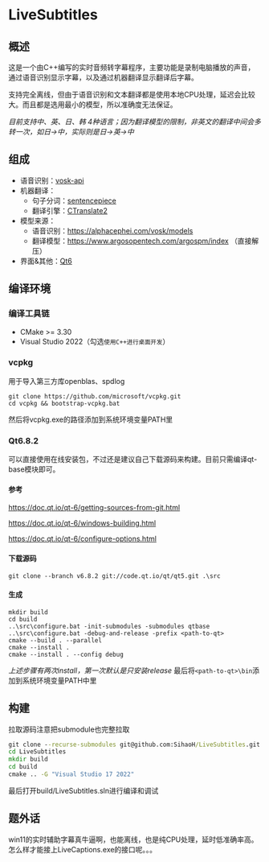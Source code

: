 # LiveSubtitles
## 概述
这是一个由C++编写的实时音频转字幕程序，主要功能是录制电脑播放的声音，通过语音识别显示字幕，以及通过机器翻译显示翻译后字幕。

支持完全离线，但由于语音识别和文本翻译都是使用本地CPU处理，延迟会比较大。而且都是选用最小的模型，所以准确度无法保证。

*目前支持中、英、日、韩 4种语言；因为翻译模型的限制，非英文的翻译中间会多转一次，如日→中，实际则是日→英→中*


## 组成
- 语音识别：[vosk-api](https://github.com/alphacep/vosk-api)
- 机器翻译：
	- 句子分词：[sentencepiece](https://github.com/google/sentencepiece)
	- 翻译引擎：[CTranslate2](https://github.com/OpenNMT/CTranslate2)
- 模型来源：
	- 语音识别：https://alphacephei.com/vosk/models
	- 翻译模型：https://www.argosopentech.com/argospm/index  （直接解压）
- 界面&其他：[Qt6](https://github.com/qt/qt5)


## 编译环境
### 编译工具链
- CMake >= 3.30
- Visual Studio 2022（勾选`使用C++进行桌面开发`）

### vcpkg
用于导入第三方库openblas、spdlog
```
git clone https://github.com/microsoft/vcpkg.git
cd vcpkg && bootstrap-vcpkg.bat
```
然后将vcpkg.exe的路径添加到系统环境变量PATH里

### Qt6.8.2
可以直接使用在线安装包，不过还是建议自己下载源码来构建。目前只需编译qt-base模块即可。

#### 参考
https://doc.qt.io/qt-6/getting-sources-from-git.html

https://doc.qt.io/qt-6/windows-building.html

https://doc.qt.io/qt-6/configure-options.html

#### 下载源码
`git clone --branch v6.8.2 git://code.qt.io/qt/qt5.git .\src`

#### 生成
```
mkdir build
cd build
..\src\configure.bat -init-submodules -submodules qtbase
..\src\configure.bat -debug-and-release -prefix <path-to-qt>
cmake --build . --parallel
cmake --install .
cmake --install . --config debug
```
*上述步骤有两次install，第一次默认是只安装release*
最后将`<path-to-qt>\bin`添加到系统环境变量PATH中里


## 构建
拉取源码注意把submodule也完整拉取
```cmd
git clone --recurse-submodules git@github.com:SihaoH/LiveSubtitles.git
cd LiveSubtitles
mkdir build
cd build
cmake .. -G "Visual Studio 17 2022"
```

最后打开build/LiveSubtitles.sln进行编译和调试


## 题外话
win11的实时辅助字幕真牛逼啊，也能离线，也是纯CPU处理，延时低准确率高。怎么样才能接上LiveCaptions.exe的接口呢。。。